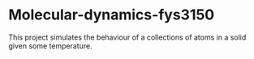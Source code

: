 Molecular-dynamics-fys3150
==========================
This project simulates the behaviour of a collections of atoms in a solid given some temperature. 
